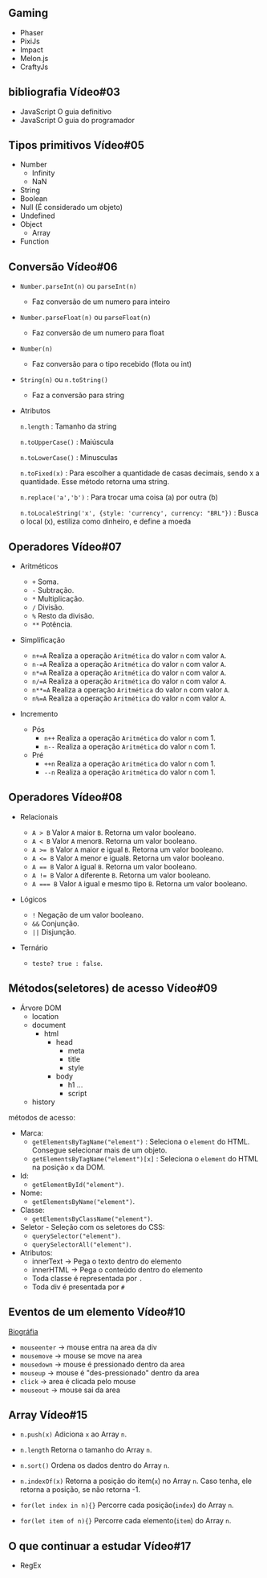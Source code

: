 ## Gaming

- Phaser
- PixiJs
- Impact
- Melon.js
- CraftyJs

## bibliografia Vídeo#03

- JavaScript O guia definitivo
- JavaScript O guia do programador

## Tipos primitivos Vídeo#05

- Number
  - Infinity
  - NaN
- String
- Boolean
- Null (É considerado um objeto)
- Undefined
- Object
  - Array
- Function

## Conversão Vídeo#06

- `Number.parseInt(n)` ou `parseInt(n)`

  - Faz conversão de um numero para inteiro

- `Number.parseFloat(n)` ou `parseFloat(n)`

  - Faz conversão de um numero para float

- `Number(n)`

  - Faz conversão para o tipo recebido (flota ou int)

- `String(n)` ou `n.toString()`

  - Faz a conversão para string

- Atributos

  `n.length` : Tamanho da string

  `n.toUpperCase()` : Maiúscula

  `n.toLowerCase()` : Minusculas

  `n.toFixed(x)` : Para escolher a quantidade de casas decimais, sendo x a quantidade. Esse método retorna uma string.

  `n.replace('a','b')` : Para trocar uma coisa (a) por outra (b)

  `n.toLocaleString('x', {style: 'currency', currency: "BRL"})` : Busca o local (x), estiliza como dinheiro, e define a moeda

## Operadores Vídeo#07

- Aritméticos

  - `+` Soma.
  - `-` Subtração.
  - `*` Multiplicação.
  - `/` Divisão.
  - `%` Resto da divisão.
  - `**` Potência.

- Simplificação

  - `n+=A` Realiza a operação `Aritmética` do valor `n` com valor `A`.
  - `n-=A` Realiza a operação `Aritmética` do valor `n` com valor `A`.
  - `n*=A` Realiza a operação `Aritmética` do valor `n` com valor `A`.
  - `n/=A` Realiza a operação `Aritmética` do valor `n` com valor `A`.
  - `n**=A` Realiza a operação `Aritmética` do valor `n` com valor `A`.
  - `n%=A` Realiza a operação `Aritmética` do valor `n` com valor `A`.

- Incremento
  - Pós
    - `n++` Realiza a operação `Aritmética` do valor `n` com 1.
    - `n--` Realiza a operação `Aritmética` do valor `n` com 1.
  - Pré
    - `++n` Realiza a operação `Aritmética` do valor `n` com 1.
    - `--n` Realiza a operação `Aritmética` do valor `n` com 1.

## Operadores Vídeo#08

- Relacionais

  - `A > B` Valor `A` maior `B`. Retorna um valor booleano.
  - `A < B` Valor `A` menor`B`. Retorna um valor booleano.
  - `A >= B` Valor `A` maior e igual `B`. Retorna um valor booleano.
  - `A <= B` Valor `A` menor e igual`B`. Retorna um valor booleano.
  - `A == B` Valor `A` igual `B`. Retorna um valor booleano.
  - `A != B` Valor `A` diferente `B`. Retorna um valor booleano.
  - `A === B` Valor `A` igual e mesmo tipo `B`. Retorna um valor booleano.

- Lógicos

  - `!` Negação de um valor booleano.
  - `&&` Conjunção.
  - `||` Disjunção.

- Ternário
  - `teste? true : false`.

## Métodos(seletores) de acesso Vídeo#09

- Árvore DOM
  - location
  - document
    - html
      - head
        - meta
        - title
        - style
      - body
        - h1 ...
        - script
  - history

métodos de acesso:

- Marca:
  - `getElementsByTagName("element")` : Seleciona o `element` do HTML. Consegue selecionar mais de um objeto.
  - `getElementsByTagName("element")[x]` : Seleciona o `element` do HTML na posição `x` da DOM.
- Id:
  - `getElementById("element")`.
- Nome:
  - `getElementsByName("element")`.
- Classe:
  - `getElementsByClassName("element")`.
- Seletor - Seleção com os seletores do CSS:
  - `querySelector("element")`.
  - `querySelectorAll("element")`.
- Atributos:
  - innerText -> Pega o texto dentro do elemento
  - innerHTML -> Pega o conteúdo dentro do elemento
  - Toda classe é representada por `.`
  - Toda div é presentada por `#`

## Eventos de um elemento Vídeo#10

[Biográfia](https://developer.mozilla.org/pt-BR/docs/Web/Events)

- `mouseenter` -> mouse entra na area da div
- `mousemove` -> mouse se move na area
- `mousedown` -> mouse é pressionado dentro da area
- `mouseup` -> mouse é "des-pressionado" dentro da area
- `click` -> area é clicada pelo mouse
- `mouseout` -> mouse sai da area

## Array Vídeo#15

- `n.push(x)` Adiciona `x` ao Array `n`.
- `n.length` Retorna o tamanho do Array `n`.
- `n.sort()` Ordena os dados dentro do Array `n`.
- `n.indexOf(x)` Retorna a posição do item(`x`) no Array `n`. Caso tenha, ele retorna a posição, se não retorna -1.

- `for(let index in n){}` Percorre cada posição(`index`) do Array `n`.
- `for(let item of n){}` Percorre cada elemento(`item`) do Array `n`.

## O que continuar a estudar Vídeo#17

- RegEx
